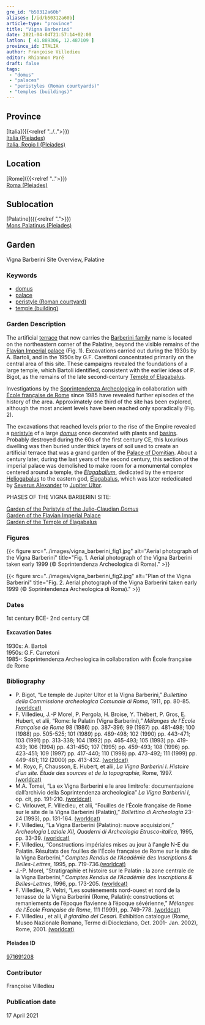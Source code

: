 ```yaml
---
gre_id: "b50312a60b"
aliases: [/id/b50312a60b]
article-type: "province"
title: "Vigna Barberini"
date: 2021-04-04T21:57:14+02:00
latlon: [ 41.889306, 12.487109 ]
province_id: ITALIA
author: Françoise Villedieu
editor: Rhiannon Paré
draft: false
tags:
 - "domus"
 - "palaces"
 - "peristyles (Roman courtyards)"
 - "temples (buildings)"
---
```


## Province

[Italia]({{<relref "../..">}})\
[Italia (Pleiades)](https://pleiades.stoa.org/places/1052)\
[Italia, Regio I (Pleiades)](https://pleiades.stoa.org/places/441075550)
<!-- -->
## Location

[Rome]({{<relref "..">}}) \
[Roma (Pleiades)](https://pleiades.stoa.org/places/423025)
<!-- -->
## Sublocation

[Palatine]({{<relref ".">}}) \
[Mons Palatinus (Pleiades)](https://pleiades.stoa.org/places/971691208)
<!-- -->
<!-- -->
<!-- -->
## Garden

Vigna Barberini Site Overview, Palatine
<!-- -->
### Keywords
<!-- -->
- [domus](http://vocab.getty.edu/page/aat/300005506)
- [palace](http://vocab.getty.edu/page/aat/300005734)
- [peristyle (Roman courtyard)](http://vocab.getty.edu/page/aat/300080971)
- [temple (building)](http://vocab.getty.edu/page/aat/300007595)
<!-- -->
<!-- -->
### Garden Description
<!-- -->
The artificial [terrace](http://vocab.getty.edu/page/aat/300004182) that now carries the [Barberini family](https://en.wikipedia.org/wiki/Barberini_family) name is located on the northeastern corner of the Palatine, beyond the visible remains of the [Flavian Imperial palace](https://en.wikipedia.org/wiki/Flavian_Palace) (Fig. 1). Excavations carried out during the 1930s by A. Bartoli, and in the 1950s by G.F. Carettoni concentrated primarily on the central area of this site.  These campaigns revealed the foundations of a large temple, which Bartoli identified, consistent with the earlier ideas of P. Bigot, as the remains of the late second-century [Temple of Elagabalus](https://en.wikipedia.org/wiki/Elagabalium).

Investigations by the [Soprintendenza Archeologica](http://www.sabap-rm-met.beniculturali.it/) in collaboration with [École française de Rome](https://www.efrome.it/) since 1985 have revealed further episodes of the history of the area. Approximately one third of the site has been explored, although the most ancient levels have been reached only sporadically (Fig. 2).  

The excavations that reached levels prior to the rise of the Empire revealed a [peristyle](https://en.wikipedia.org/wiki/Peristyle) of a large [*domus*](https://en.wikipedia.org/wiki/Domus) once decorated with plants and [basins](http://vocab.getty.edu/page/aat/300045614). Probably destroyed during the 60s of the first century CE, this luxurious dwelling was then buried under thick layers of soil used to create an artificial terrace that was a grand garden of the [Palace of Domitian](https://en.wikipedia.org/wiki/Palace_of_Domitian). About a century later, during the last years of the second century, this section of the imperial palace was demolished to make room for a monumental complex centered around a temple, the [*Elagabalium*](https://en.wikipedia.org/wiki/Elagabalium), dedicated by the emperor [Heliogabalus](https://en.wikipedia.org/wiki/Elagabalus) to the eastern god, [Elagabalus](https://en.wikipedia.org/wiki/Elagabalus_(deity)), which was later rededicated by [Severus Alexander](https://en.wikipedia.org/wiki/Severus_Alexander) to [Jupiter Ultor](https://en.wikipedia.org/wiki/Jupiter_(mythology)).
<!-- -->
PHASES OF THE VIGNA BARBERINI SITE:
<!-- -->
[Garden of the Peristyle of the Julio-Claudian *Domus*]({{<relref"julio_claudian_domus">}})\
[Garden of the Flavian Imperial Palace]({{<relref"flavian_imperial_palace">}})\
[Garden of the Temple of Elagabalus]({{<relref"temple_of_elagabalus">}})
<!-- -->
### Figures
<!-- -->
{{< figure src="../images/vigna_barberini_fig1.jpg" alt="Aerial photograph of the Vigna Barberini" title="Fig. 1. Aerial photograph of the Vigna Barberini taken early 1999 (© Soprintendenza Archeologica di Roma)." >}}
<!-- -->
{{< figure src="../images/vigna_barberini_fig2.jpg" alt="Plan of the Vigna Barberini" title="Fig. 2. Aerial photograph of the Vigna Barberini taken early 1999 (© Soprintendenza Archeologica di Roma)." >}}
<!-- -->
### Dates

1st century BCE- 2nd century CE
<!-- -->
#### Excavation Dates

1930s: A. Bartoli\
1950s: G.F. Carretoni\
1985-: Soprintendenza Archeologica in collaboration with École française de Rome
<!-- -->
### Bibliography
<!-- -->
* P. Bigot, “Le temple de Jupiter Ultor et la Vigna Barberini,” *Bullettino della Commissione archeologica Comunale di Roma*, 1911, pp. 80-85. [(worldcat)](http://www.worldcat.org/oclc/991557901)
* F. Villedieu, J.-P Morel, P. Pergola, H. Broise, Y. Thébert, P. Gros, E. Hubert, et alii, “Rome: le Palatin (Vigna Barberini),” *Mélanges de l’École Française de Rome* 98 (1986) pp. 387-396; 99 (1987) pp. 481-498; 100 (1988) pp. 505-525; 101 (1989) pp. 489-498; 102 (1990) pp. 443-471; 103 (1991) pp. 313-338; 104 (1992) pp. 465-493; 105 (1993) pp. 419-439; 106 (1994) pp. 431-450; 107 (1995) pp. 459-493; 108 (1996) pp. 423-451; 109 (1997) pp. 417-440; 110 (1998) pp. 473-492; 111 (1999) pp. 449-481; 112 (2000) pp. 413-432. [(worldcat)](http://www.worldcat.org/oclc/972029282)
* M. Royo, F. Chausson, E. Hubert, et alii, *La Vigna Barberini I. Histoire d’un site. Étude des sources et de la topographie,* Rome, 1997. [(worldcat)](http://www.worldcat.org/oclc/1000676783)
* M.A. Tomei,  “La ex Vigna Barberini e le aree limitrofe: documentazione dall’archivio della Soprintendenza archeologica”  *La Vigna Barberini I*, op. cit, pp. 191-210. [(worldcat)](http://www.worldcat.org/oclc/1000676783)
* C. Virlouvet, F. Villedieu, et alii, “Fouilles de l’École française de Rome sur le site de la Vigna Barberini (Palatin),” *Bollettino di Archeologia* 23-24 (1993), pp. 131-164. [(worldcat)](http://www.worldcat.org/oclc/1081538810)
* F. Villedieu, “La Vigna Barberini (Palatino): nuove acquisizioni,” *Archeologia Laziale XII, Quaderni di Archeologia Etrusco-italica,* 1995, pp. 33-39. [(worldcat)](http://www.worldcat.org/oclc/1146523272)
* F. Villedieu, “Constructions impériales mises au jour à l'angle N-E du Palatin. Résultats des fouilles de l'École française de Rome sur le site de la Vigna Barberini,” *Comptes Rendus de l’Académie des Inscriptions & Belles-Lettres,* 1995, pp. 719-736.[(worldcat)](http://www.worldcat.org/oclc/643571704)
* J.-P. Morel, “Stratigraphie et histoire sur le Palatin : la zone centrale de la Vigna Barberini,” *Comptes Rendus de l’Académie des Inscriptions & Belles-Lettres*, 1996, pp. 173-205. [(worldcat)](http://www.worldcat.org/oclc/643571704)
* F. Villedieu, P. Veltri,  “Les soutènements nord-ouest et nord de la terrasse de la Vigna Barberini (Rome, Palatin): constructions et remaniements de l’époque flavienne à l’époque sévérienne,” *Mélanges de l’École Française de Rome*, 111 (1999), pp. 749-778. [(worldcat)](http://www.worldcat.org/oclc/220729070)
* F. Villedieu , et alii, *Il giardino dei Cesari.* Exhibition catalogue (Rome, Museo Nazionale Romano, Terme di Diocleziano, Oct. 2001- Jan. 2002), Rome, 2001. [(worldcat)](http://www.worldcat.org/oclc/5894435382)
<!-- -->
#### Pleiades ID
<!-- -->
[971691208](https://pleiades.stoa.org/places/971691208)
<!-- -->
### Contributor
<!-- -->
Françoise Villedieu<!-- [AUTHOR_NAME](AUTHOR_LINK) -->
<!-- -->
### Publication date
<!-- -->
17 April 2021
